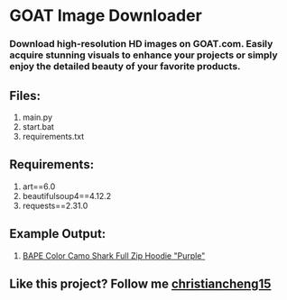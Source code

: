 # GOAT Image Downloader

### Download high-resolution HD images on GOAT.com. Easily acquire stunning visuals to enhance your projects or simply enjoy the detailed beauty of your favorite products.

## Files:
1. main.py
2. start.bat
3. requirements.txt

## Requirements:
1. art==6.0
2. beautifulsoup4==4.12.2
3. requests==2.31.0

## Example Output:
1. [BAPE Color Camo Shark Full Zip Hoodie "Purple"](https://www.goat.com/en-au/apparel/bape-color-camo-shark-full-zip-hoodie-purple-1h70-115-008-purple)

## Like this project? Follow me [christiancheng15](https://github.com/christiancheng15/)
